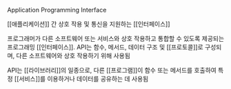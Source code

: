 Application Programming Interface

[[애플리케이션]] 간 상호 작용 및 통신을 지원하는 [[인터페이스]]

프로그래머가 다른 소프트웨어 또는 서비스와 상호 작용하고 통합할 수 있도록 제공되는 프로그래밍 [[인터페이스]]. API는 함수, 메서드, 데이터 구조 및 [[프로토콜]]로 구성되며, 다른 소프트웨어와 상호 작용하기 위해 사용됨

API는 [[라이브러리]]의 일종으로, 다른 [[프로그램]]이 함수 또는 메서드를 호출하여 특정 [[서비스]]를 이용하거나 데이터를 공유하는 데 사용됨